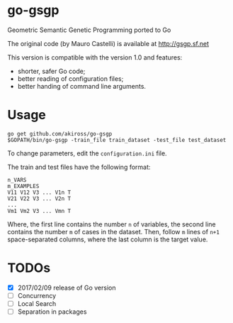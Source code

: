 # go-gsgp
Geometric Semantic Genetic Programming ported to Go

The original code (by Mauro Castelli) is available at http://gsgp.sf.net

This version is compatible with the version 1.0 and features:

 - shorter, safer Go code;
 - better reading of configuration files;
 - better handing of command line arguments.

# Usage

    go get github.com/akiross/go-gsgp
	$GOPATH/bin/go-gsgp -train_file train_dataset -test_file test_dataset

To change parameters, edit the `configuration.ini` file.

The train and test files have the following format:

    n_VARS
	m_EXAMPLES
	V11 V12 V3 ... V1n T
	V21 V22 V3 ... V2n T
	...
	Vm1 Vm2 V3 ... Vmn T

Where, the first line contains the number `n` of variables, the second line
contains the number `m` of cases in the dataset. Then, follow `m` lines of
`n+1` space-separated columns, where the last column is the target value.

# TODOs
 - [X] 2017/02/09 release of Go version
 - [ ] Concurrency
 - [ ] Local Search
 - [ ] Separation in packages
